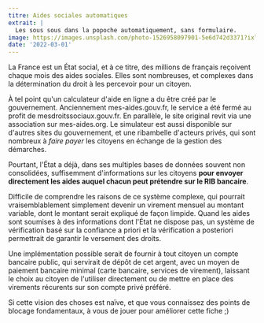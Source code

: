 ```yaml
---
titre: Aides sociales automatiques
extrait: |
  Les sous sous dans la popoche automatiquement, sans formulaire.
image: https://images.unsplash.com/photo-1526958097901-5e6d742d3371?ixlib=rb-1.2.1&ixid=MnwxMjA3fDB8MHxwaG90by1wYWdlfHx8fGVufDB8fHx8&auto=format&fit=crop&w=1170&q=80
date: '2022-03-01'
---
```


La France est un État social, et à ce titre, des millions de français reçoivent chaque mois des aides sociales. Elles sont nombreuses, et complexes dans la détermination du droit à les percevoir pour un citoyen.

À tel point qu'un calculateur d'aide en ligne a du être créé par le gouvernement. Anciennement mes-aides.gouv.fr, le service a été fermé au profit de mesdroitssociaux.gouv.fr. En parallèle, le site original revit via une association sur mes-aides.org. Le simulateur est aussi disponible sur d'autres sites du gouvernement, et une ribambelle d'acteurs privés, qui sont nombreux à _faire payer_ les citoyens en échange de la gestion des démarches.

Pourtant, l'État a déjà, dans ses multiples bases de données souvent non consolidées, suffisemment d'informations sur les citoyens **pour envoyer directement les aides auquel chacun peut prétendre sur le RIB bancaire**.

Difficile de comprendre les raisons de ce système complexe, qui pourrait vraisemblablement simplement devenir un virement mensuel au montant variable, dont le montant serait expliqué de façon limpide. Quand les aides sont soumises à des informations dont l'État ne dispose pas, un système de vérification basé sur la confiance a priori et la vérification a posteriori permettrait de garantir le versement des droits.

Une implémentation possible serait de fournir à tout citoyen un compte bancaire public, qui servirait de dépôt de cet argent, avec un moyen de paiement bancaire minimal (carte bancaire, services de virement), laissant le choix au citoyen de l'utiliser directement ou de mettre en place des virements récurents sur son compte privé préféré.

Si cette vision des choses est naïve, et que vous connaissez des points de blocage fondamentaux, à vous de jouer pour améliorer cette fiche ;)
